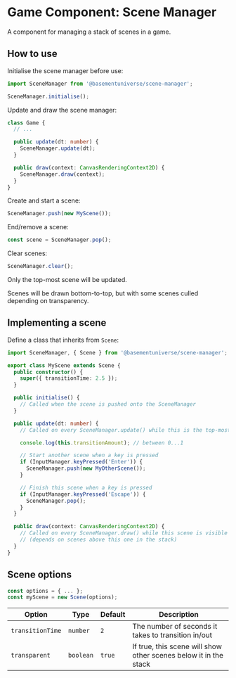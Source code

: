 # Game Component: Scene Manager

A component for managing a stack of scenes in a game.

## How to use

Initialise the scene manager before use:

```ts
import SceneManager from '@basementuniverse/scene-manager';

SceneManager.initialise();
```

Update and draw the scene manager:
```ts
class Game {
  // ...

  public update(dt: number) {
    SceneManager.update(dt);
  }

  public draw(context: CanvasRenderingContext2D) {
    SceneManager.draw(context);
  }
}
```

Create and start a scene:

```ts
SceneManager.push(new MyScene());
```

End/remove a scene:

```ts
const scene = SceneManager.pop();
```

Clear scenes:

```ts
SceneManager.clear();
```

Only the top-most scene will be updated.

Scenes will be drawn bottom-to-top, but with some scenes culled depending on transparency.

## Implementing a scene

Define a class that inherits from `Scene`:

```ts
import SceneManager, { Scene } from '@basementuniverse/scene-manager';

export class MyScene extends Scene {
  public constructor() {
    super({ transitionTime: 2.5 });
  }

  public initialise() {
    // Called when the scene is pushed onto the SceneManager
  }

  public update(dt: number) {
    // Called on every SceneManager.update() while this is the top-most scene

    console.log(this.transitionAmount); // between 0...1

    // Start another scene when a key is pressed
    if (InputManager.keyPressed('Enter')) {
      SceneManager.push(new MyOtherScene());
    }

    // Finish this scene when a key is pressed
    if (InputManager.keyPressed('Escape')) {
      SceneManager.pop();
    }
  }

  public draw(context: CanvasRenderingContext2D) {
    // Called on every SceneManager.draw() while this scene is visible
    // (depends on scenes above this one in the stack)
  }
}
```

## Scene options

```ts
const options = { ... };
const myScene = new Scene(options);
```

| Option | Type | Default | Description |
| --- | --- | --- | --- |
| `transitionTime` | `number` | `2` | The number of seconds it takes to transition in/out |
| `transparent` | `boolean` | `true` | If true, this scene will show other scenes below it in the stack |
